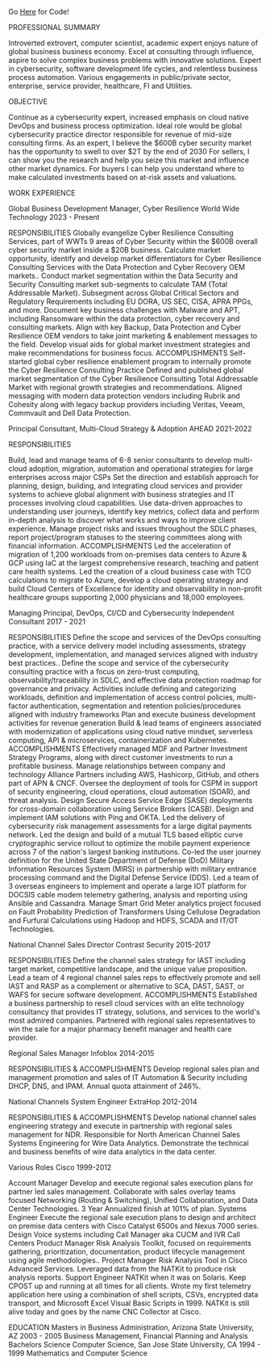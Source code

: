 Go [Here](https://github.com/vchokshi/crispy-computing-machine) for Code!

PROFESSIONAL SUMMARY

Introverted extrovert, computer scientist, academic expert enjoys nature of global business business economy.
Excel at consulting through influence, aspire to solve complex business problems with innovative solutions.
Expert in cybersecurity, software development life cycles, and relentless business process automation.
Various engagements in public/private sector, enterprise, service provider, healthcare, FI and Utilities.

OBJECTIVE

Continue as a cybersecurity expert, increased emphasis on cloud native DevOps and business process optimization.
Ideal role would be global cybersecurity practice director responsible for revenue of mid-size consulting firms.
As an expert, I believe the $600B cyber security market has the opportunity to swell to over $2T by the end of 2030
For sellers, I can show you the research and help you seize this market and influence other market dynamics.
For buyers I can help you understand where to make calculated investments based on at-risk assets and valuations.

WORK EXPERIENCE

Global Business Development Manager, Cyber Resilience
World Wide Technology
2023 - Present

RESPONSIBILITIES
Globally evangelize Cyber Resilience Consulting Services, part of WWTs 9 areas of Cyber Security within the $600B overall cyber security market inside a $20B business.
Calculate market opportunity, identify and develop market differentiators for Cyber Resilience Consulting Services with the Data Protection and Cyber Recovery OEM markets..
Conduct market segmentation within the Data Security and Security Consulting market sub-segments to calculate TAM (Total Addressable Market).
Subsegment across Global Critical Sectors and Regulatory Requirements including EU DORA, US SEC, CISA, APRA PPGs, and more.
Document key business challenges with Malware and APT, including Ransomware within the data protection, cyber recovery and consulting markets.
Align with key Backup, Data Protection and Cyber Resilience OEM vendors to take joint marketing & enablement messages to the field.
Develop visual aids for global market investment strategies and make recommendations for business focus.
ACCOMPLISHMENTS
Self-started global cyber resilience enablement program to internally promote the Cyber Resilience Consulting Practice
Defined and published global market segmentation of the Cyber Resilience Consulting Total Addressable Market with regional growth strategies and recommendations.
Aligned messaging with modern data protection vendors including Rubrik and Cohesity along with legacy backup providers including Veritas, Veeam, Commvault and Dell Data Protection.

Principal Consultant, Multi-Cloud Strategy & Adoption
AHEAD
2021-2022

RESPONSIBILITIES

Build, lead and manage teams of 6-8 senior consultants to develop multi-cloud adoption, migration, automation and operational strategies for large enterprises across major CSPs
Set the direction and establish approach for planning, design, building, and integrating cloud services and provider systems to achieve global alignment with business strategies and IT processes involving cloud capabilities. 
Use data-driven approaches to understanding user journeys, identify key metrics, collect data and perform in-depth analysis to discover what works and ways to improve client experience.
Manage project risks and issues throughout the SDLC phases, report project/program statuses to the steering committees along with financial information.
ACCOMPLISHMENTS
Led the acceleration of migration of 1,200 workloads from on-premises data centers to Azure & GCP using IaC at the largest comprehensive research, teaching and patient care health systems.
Led the creation of a cloud business case with TCO calculations to migrate to Azure, develop a cloud operating strategy and build Cloud Centers of Excellence for identity and observability in non-profit healthcare groups supporting 2,000 physicians and 18,000 employees.

Managing Principal, DevOps, CI/CD and Cybersecurity
Independent Consultant
2017 - 2021

RESPONSIBILITIES
Define the scope and services of the DevOps consulting practice, with a service delivery model including assessments, strategy development, implementation, and managed services aligned with industry best practices.. 
Define the scope and service of the cybersecurity consulting practice with a focus on zero-trust computing, observability/traceability in SDLC, and effective data protection roadmap for governance and privacy. Activities include defining and categorizing workloads, definition and implementation of access control policies, multi-factor authentication, segmentation and retention policies/procedures aligned with industry frameworks
Plan and execute business development activities for revenue generation
Build & lead teams of engineers associated with modernization of applications using cloud native mindset, serverless computing, API & microservices, containerization and Kubernetes. 
ACCOMPLISHMENTS
Effectively managed MDF and Partner Investment Strategy Programs, along with direct customer investments  to run a profitable business.
Manage relationships between company and technology Alliance Partners including AWS, Hashicorp, GitHub, and others part of APN & CNCF. 
Oversee the deployment of tools for CSPM in support of security engineering, cloud operations, cloud automation (SOAR), and threat analysis. Design Secure Access Service Edge (SASE) deployments for cross-domain collaboration using Service Brokers (CASB). Design and implement IAM solutions with Ping and OKTA.
Led the delivery of cybersecurity risk management assessments for a large digital payments network. Led the design and build of a mutual TLS based elliptic curve cryptographic service rollout to optimize the mobile payment experience across 7 of the nation's largest banking institutions.
Co-led the user journey definition for the United State Department of Defense (DoD) Military Information Resources System (MIRS) in partnership with military entrance processing command and the Digital Defense Service (DDS).
Led a team of 3 overseas engineers to implement and operate a large IOT platform for DOCSIS cable modem telemetry gathering, analysis and reporting using Ansible and Cassandra.
Manage Smart Grid Meter analytics project focused on Fault Probability Prediction of Transformers Using Cellulose Degradation and Furfural Calculations using Hadoop and HDFS, SCADA and IT/OT Technologies.


National Channel Sales Director
Contrast Security
2015-2017

RESPONSIBILITIES
Define the channel sales strategy for IAST including target market, competitive landscape, and the unique value proposition. 
Lead a team of 4 regional channel sales reps to effectively promote and sell IAST and RASP as a complement or alternative to SCA, DAST, SAST, or WAFS for secure software development.
ACCOMPLISHMENTS
Established a business partnership to resell cloud services with an elite technology consultancy that provides IT strategy, solutions, and services to the world's most admired companies.
Partnered with regional sales representatives to win the sale for a major pharmacy benefit manager and health care provider.

Regional Sales Manager
Infoblox
2014-2015

RESPONSIBILITIES & ACCOMPLISHMENTS
Develop regional sales plan and  management promotion and sales of IT Automation & Security including DHCP, DNS, and IPAM. 
Annual quota attainment of 246%. 

National Channels System Engineer
ExtraHop
2012-2014

RESPONSIBILITIES & ACCOMPLISHMENTS
Develop national channel sales engineering strategy and execute in partnership with regional sales management for NDR. Responsible for North American Channel Sales Systems Engineering for Wire Data Analytics. 
Demonstrate the technical and business benefits of wire data analytics in the data center.

Various Roles
Cisco
1999-2012

Account Manager
Develop and execute regional sales execution plans for partner led sales management. Collaborate with sales overlay teams focused Networking (Routing & Switching), Unified Collaboration, and Data Center Technologies. 3 Year Annualized finish at 101% of plan.
Systems Engineer
Execute the regional sale execution plans to design and architect on premise data centers with Cisco Catalyst 6500s and Nexus 7000 series. Design Voice systems including Call Manager aka CUCM and IVR Call Centers
Product Manager
Risk Analysis Toolkit, focused on requirements gathering, prioritization, documentation, product lifecycle management using agile methodologies..
Project Manager
Risk Analysis Tool in Cisco Advanced Services. Leveraged data from the NATKit to produce risk analysis reports.
Support Engineer
NATKit when it was on Solaris. Keep CPOST up and running at all times for all clients. Wrote my first telemetry application here using a combination of shell scripts, CSVs, encrypted data transport, and Microsoft Excel Visual Basic Scripts in 1999. NATKit is still alive today and goes by the name CNC Collector at Cisco.

EDUCATION
Masters in Business Administration, Arizona State University, AZ
2003 - 2005
Business Management, Financial Planning and Analysis
Bachelors Science Computer Science, San Jose State University, CA
1994 - 1999
Mathematics and Computer Science




